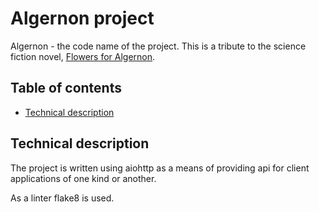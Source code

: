 # Algernon project

Algernon - the code name of the project. This is a tribute to the science fiction novel, [Flowers for Algernon](https://en.wikipedia.org/wiki/Flowers_for_Algernon).

## Table of contents

* [Technical description](#technical-description)

## Technical description

The project is written using aiohttp as a means of providing api for client applications of one kind or another.

As a linter flake8 is used.
